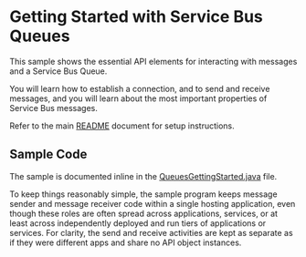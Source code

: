 # Getting Started with Service Bus Queues

This sample shows the essential API elements for interacting with messages and a
Service Bus Queue.

You will learn how to establish a connection, and to send and receive messages,
and you will learn about the most important properties of Service Bus messages.

Refer to the main [README](../README.md) document for setup instructions. 

## Sample Code 

The sample is documented inline in the [QueuesGettingStarted.java](.\src\main\java\com\microsoft\azure\servicebus\samples\queuesgettingstarted\QueuesGettingStarted.java) file.

To keep things reasonably simple, the sample program keeps message sender and
message receiver code within a single hosting application, even though these
roles are often spread across applications, services, or at least across
independently deployed and run tiers of applications or services. For clarity,
the send and receive activities are kept as separate as if they were different
apps and share no API object instances.

